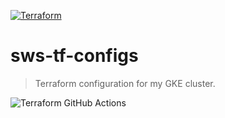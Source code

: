 <a href="https://www.terraform.io"><img src="https://www.terraform.io/assets/images/logo-text-8c3ba8a6.svg" title="Terraform" alt="Terraform"></a>

# sws-tf-configs

> Terraform configuration for my GKE cluster.

![Terraform GitHub Actions](https://github.com/ecrews/sws-tf-configs/workflows/Terraform%20GitHub%20Actions/badge.svg)
